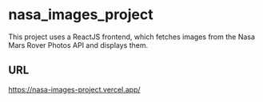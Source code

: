 # nasa_images_project

This project uses a ReactJS frontend, which fetches images from the Nasa Mars Rover Photos API and displays them.

## URL

https://nasa-images-project.vercel.app/
